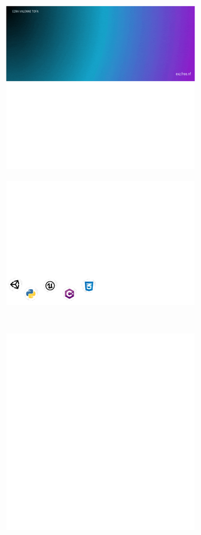 <img src="./gif/Welcome.gif" width="100%" height="200" alt="https://github.com/exzgit">
<div display="flex"><img src="./metrics/metrics-core.svg" width="50%"  alt="https://github.com/exzgit"><img src="./metrics/metrics-achievements.svg" width="50%"  alt="https://github.com/exzgit"></div>
<h2></h2>
<div style="display:flex;"><img src="./metrics/metrics-isometric.svg" width="50%" alt="https://github.com/exzgit"><img src="./metrics/metrics-community.svg" width="50%" alt="https://github.com/exzgit"></div>
<div style="display:flex;"><img src="./gif/Skill.png" width="50%" alt="https://github.com/exzgit"><img src="./metrics/metrics-languages.svg" width="50%" alt="https://github.com/exzgit"></div>
<h2></h2>
<br>
<h2></h2>
<img src="./metrics/metrics-pagespeed.svg" style="align-items:center;" alt="https://github.com/exzgit">
